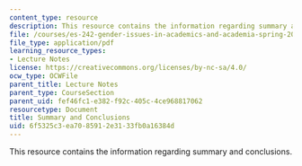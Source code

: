 ```yaml
---
content_type: resource
description: This resource contains the information regarding summary and conclusions.
file: /courses/es-242-gender-issues-in-academics-and-academia-spring-2004/6f5325c3ea7085912e3133fb0a16384d_MITES_242S04_ses14.pdf
file_type: application/pdf
learning_resource_types:
- Lecture Notes
license: https://creativecommons.org/licenses/by-nc-sa/4.0/
ocw_type: OCWFile
parent_title: Lecture Notes
parent_type: CourseSection
parent_uid: fef46fc1-e382-f92c-405c-4ce968817062
resourcetype: Document
title: Summary and Conclusions
uid: 6f5325c3-ea70-8591-2e31-33fb0a16384d
---
```

This resource contains the information regarding summary and conclusions.